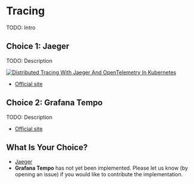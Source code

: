 # Tracing

TODO: Intro

## Choice 1: Jaeger

TODO: Description

[![Distributed Tracing With Jaeger And OpenTelemetry In Kubernetes](https://img.youtube.com/vi/FK0uh-7nDSg/0.jpg)](https://youtu.be/FK0uh-7nDSg)
* [Official site](https://opentelemetry.io)

## Choice 2: Grafana Tempo

TODO: Description

* [Official site](https://grafana.com/oss/tempo)

## What Is Your Choice?

* [Jaeger](jaeger.md)
* **Grafana Tempo** has not yet been implemented. Please let us know (by opening an issue) if you would like to contribute the implementation.
